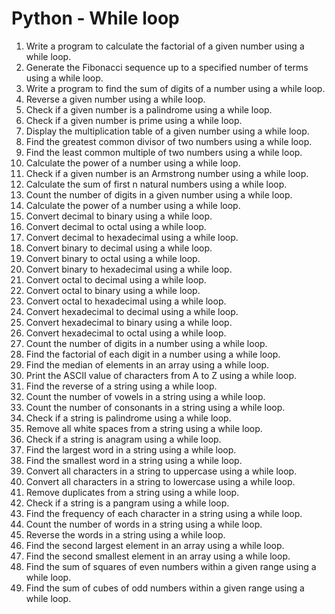 # Python - While loop

1. Write a program to calculate the factorial of a given number using a while loop.
2. Generate the Fibonacci sequence up to a specified number of terms using a while loop.
3. Write a program to find the sum of digits of a number using a while loop.
4. Reverse a given number using a while loop.
5. Check if a given number is a palindrome using a while loop.
6. Check if a given number is prime using a while loop.
7. Display the multiplication table of a given number using a while loop.
8. Find the greatest common divisor of two numbers using a while loop.
9. Find the least common multiple of two numbers using a while loop.
10. Calculate the power of a number using a while loop.
11. Check if a given number is an Armstrong number using a while loop.
12. Calculate the sum of first n natural numbers using a while loop.
13. Count the number of digits in a given number using a while loop.
14. Calculate the power of a number using a while loop.
15. Convert decimal to binary using a while loop.
16. Convert decimal to octal using a while loop.
17. Convert decimal to hexadecimal using a while loop.
18. Convert binary to decimal using a while loop.
19. Convert binary to octal using a while loop.
20. Convert binary to hexadecimal using a while loop.
21. Convert octal to decimal using a while loop.
22. Convert octal to binary using a while loop.
23. Convert octal to hexadecimal using a while loop.
24. Convert hexadecimal to decimal using a while loop.
25. Convert hexadecimal to binary using a while loop.
26. Convert hexadecimal to octal using a while loop.
28. Count the number of digits in a number using a while loop.
29. Find the factorial of each digit in a number using a while loop.
30. Find the median of elements in an array using a while loop.
31. Print the ASCII value of characters from A to Z using a while loop.
32. Find the reverse of a string using a while loop.
33. Count the number of vowels in a string using a while loop.
34. Count the number of consonants in a string using a while loop.
35. Check if a string is palindrome using a while loop.
36. Remove all white spaces from a string using a while loop.
37. Check if a string is anagram using a while loop.
38. Find the largest word in a string using a while loop.
39. Find the smallest word in a string using a while loop.
40. Convert all characters in a string to uppercase using a while loop.
41. Convert all characters in a string to lowercase using a while loop.
42. Remove duplicates from a string using a while loop.
43. Check if a string is a pangram using a while loop.
44. Find the frequency of each character in a string using a while loop.
45. Count the number of words in a string using a while loop.
46. Reverse the words in a string using a while loop.
47. Find the second largest element in an array using a while loop.
48. Find the second smallest element in an array using a while loop.
49. Find the sum of squares of even numbers within a given range using a while loop.
50. Find the sum of cubes of odd numbers within a given range using a while loop.
